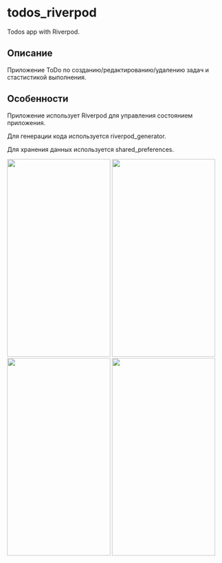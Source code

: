 # todos_riverpod

Todos app with Riverpod.

## Описание

Приложение ToDo по созданию/редактированию/удалению задач и стастистикой выполнения.

## Особенности
Приложение использует Riverpod для управления состоянием приложения.

Для генерации кода используется riverpod_generator.

Для хранения данных используется shared_preferences.

<img src="https://github.com/Ducascas/todos_riverpod/assets/100170314/2fa35f6b-ff68-45c5-970c-a18521fed68c" width="240" height="460">
<img src="https://github.com/Ducascas/todos_riverpod/assets/100170314/8b357093-300f-4789-8edd-48de6b795675" width="240" height="460" \>


<img src="https://github.com/Ducascas/todos_riverpod/assets/100170314/9b04bcc6-b2cf-4fbc-8508-f6c309f56cf9" width="240" height="460">
<img src="https://github.com/Ducascas/todos_riverpod/assets/100170314/0701ef73-e667-4ba4-8fcd-25e0eaf76016" width="240" height="460">


